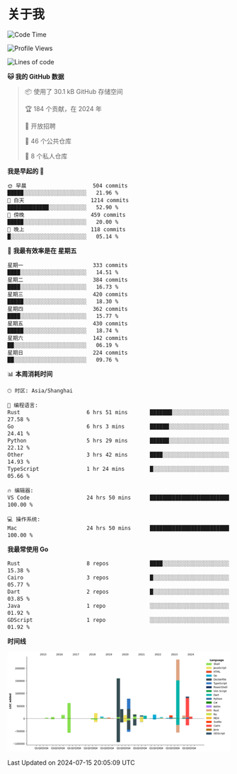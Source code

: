 # 关于我

<!--START_SECTION:waka-->
![Code Time](http://img.shields.io/badge/Code%20Time-2%2C935%20hrs%2019%20mins-blue)

![Profile Views](http://img.shields.io/badge/%E4%B8%AA%E4%BA%BA%E8%B5%84%E6%96%99%E8%A7%82%E7%9C%8B%E6%AC%A1%E6%95%B0-0-blue)

![Lines of code](https://img.shields.io/badge/%E4%BB%8E%E3%80%8CHello%20World%E3%80%8D%E8%B5%B7%E6%88%91%E5%B7%B2%E7%BB%8F%E5%86%99%E4%BA%86-824.2%20thousand%20%E8%A1%8C%E4%BB%A3%E7%A0%81-blue)

**🐱 我的 GitHub 数据** 

> 📦  使用了 30.1 kB GitHub 存储空间 
 > 
> 🏆 184 个贡献，在 2024 年
 > 
> 💼 开放招聘
 > 
> 📜 46 个公共仓库 
 > 
> 🔑 8 个私人仓库 
 > 
**我是早起的 🐤** 

```text
🌞 早晨                     504 commits         █████░░░░░░░░░░░░░░░░░░░░   21.96 % 
🌆 白天                     1214 commits        █████████████░░░░░░░░░░░░   52.90 % 
🌃 傍晚                     459 commits         █████░░░░░░░░░░░░░░░░░░░░   20.00 % 
🌙 晚上                     118 commits         █░░░░░░░░░░░░░░░░░░░░░░░░   05.14 % 
```
📅 **我最有效率是在 星期五** 

```text
星期一                      333 commits         ████░░░░░░░░░░░░░░░░░░░░░   14.51 % 
星期二                      384 commits         ████░░░░░░░░░░░░░░░░░░░░░   16.73 % 
星期三                      420 commits         █████░░░░░░░░░░░░░░░░░░░░   18.30 % 
星期四                      362 commits         ████░░░░░░░░░░░░░░░░░░░░░   15.77 % 
星期五                      430 commits         █████░░░░░░░░░░░░░░░░░░░░   18.74 % 
星期六                      142 commits         ██░░░░░░░░░░░░░░░░░░░░░░░   06.19 % 
星期日                      224 commits         ██░░░░░░░░░░░░░░░░░░░░░░░   09.76 % 
```


📊 **本周消耗时间** 

```text
🕑︎ 时区: Asia/Shanghai

💬 编程语言: 
Rust                     6 hrs 51 mins       ███████░░░░░░░░░░░░░░░░░░   27.58 % 
Go                       6 hrs 3 mins        ██████░░░░░░░░░░░░░░░░░░░   24.41 % 
Python                   5 hrs 29 mins       ██████░░░░░░░░░░░░░░░░░░░   22.12 % 
Other                    3 hrs 42 mins       ████░░░░░░░░░░░░░░░░░░░░░   14.93 % 
TypeScript               1 hr 24 mins        █░░░░░░░░░░░░░░░░░░░░░░░░   05.66 % 

🔥 编辑器: 
VS Code                  24 hrs 50 mins      █████████████████████████   100.00 % 

💻 操作系统: 
Mac                      24 hrs 50 mins      █████████████████████████   100.00 % 
```

**我最常使用 Go** 

```text
Rust                     8 repos             ████░░░░░░░░░░░░░░░░░░░░░   15.38 % 
Cairo                    3 repos             █░░░░░░░░░░░░░░░░░░░░░░░░   05.77 % 
Dart                     2 repos             █░░░░░░░░░░░░░░░░░░░░░░░░   03.85 % 
Java                     1 repo              ░░░░░░░░░░░░░░░░░░░░░░░░░   01.92 % 
GDScript                 1 repo              ░░░░░░░░░░░░░░░░░░░░░░░░░   01.92 % 
```



**时间线**

![Lines of Code chart](https://raw.githubusercontent.com/catusax/catusax/master/assets/bar_graph.png)


 Last Updated on 2024-07-15 20:05:09 UTC
<!--END_SECTION:waka-->
